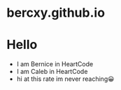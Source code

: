 # bercxy.github.io

# Hello

- I am Bernice in HeartCode
- I am Caleb in HeartCode
- hi at this rate im never reaching😀
